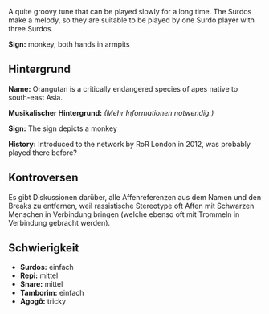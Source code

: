 A quite groovy tune that can be played slowly for a long time. The Surdos make a
melody, so they are suitable to be played by one Surdo player with three Surdos.

**Sign:** monkey, both hands in armpits

## Hintergrund

**Name:** Orangutan is a critically endangered species of apes native to
south-east Asia.

**Musikalischer Hintergrund:** *(Mehr Informationen notwendig.)*

**Sign:** The sign depicts a monkey

**History:** Introduced to the network by RoR London in 2012, was probably
played there before?

## Kontroversen

Es gibt Diskussionen darüber, alle Affenreferenzen aus dem Namen und den Breaks
zu entfernen, weil rassistische Stereotype oft Affen mit Schwarzen Menschen in
Verbindung bringen (welche ebenso oft mit Trommeln in Verbindung gebracht
werden).

## Schwierigkeit

* **Surdos:** einfach
* **Repi:** mittel
* **Snare:** mittel
* **Tamborim:** einfach
* **Agogô:** tricky
